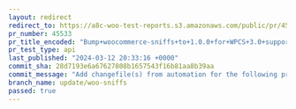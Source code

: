 ```yaml
---
layout: redirect
redirect_to: https://a8c-woo-test-reports.s3.amazonaws.com/public/pr/45533/api/index.html
pr_number: 45533
pr_title_encoded: "Bump+woocommerce-sniffs+to+1.0.0+for+WPCS+3.0+support"
pr_test_type: api
last_published: "2024-03-12 20:33:16 +0000"
commit_sha: 28d7193e6a67627808b1657543f16b81aa8b39aa
commit_message: "Add changefile(s) from automation for the following project(s): wooco…"
branch_name: update/woo-sniffs
passed: true
---
```

